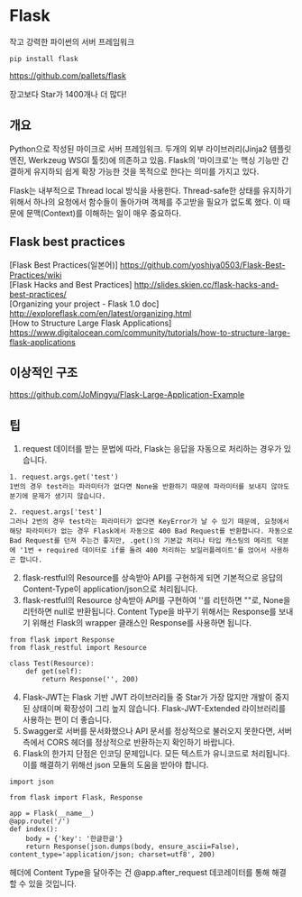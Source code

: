 # Flask
작고 강력한 파이썬의 서버 프레임워크
~~~
pip install flask
~~~
<https://github.com/pallets/flask>

장고보다 Star가 1400개나 더 많다!

## 개요
Python으로 작성된 마이크로 서버 프레임워크. 두개의 외부 라이브러리(Jinja2 템플릿 엔진, Werkzeug WSGI 툴킷)에 의존하고 있음. Flask의 '마이크로'는 핵싱 기능만 간결하게 유지하되 쉽게 확장 가능한 것을 목적으로 한다는 의미를 가지고 있다.

Flask는 내부적으로 Thread local 방식을 사용한다. Thread-safe한 상태를 유지하기 위해서 하나의 요청에서 함수들이 돌아가며 객체를 주고받을 필요가 없도록 했다. 이 때문에 문맥(Context)를 이해하는 일이 매우 중요하다.

## Flask best practices
[Flask Best Practices(일본어)] <https://github.com/yoshiya0503/Flask-Best-Practices/wiki>  
[Flask Hacks and Best Practices] <http://slides.skien.cc/flask-hacks-and-best-practices/>  
[Organizing your project - Flask 1.0 doc] <http://exploreflask.com/en/latest/organizing.html>  
[How to Structure Large Flask Applications] <https://www.digitalocean.com/community/tutorials/how-to-structure-large-flask-applications>

## 이상적인 구조
<https://github.com/JoMingyu/Flask-Large-Application-Example>

## 팁
1. request 데이터를 받는 문법에 따라, Flask는 응답을 자동으로 처리하는 경우가 있습니다.
~~~
1. request.args.get('test')
1번의 경우 test라는 파라미터가 없다면 None을 반환하기 때문에 파라미터를 보내지 않아도 분기에 문제가 생기지 않습니다.

2. request.args['test']
그러나 2번의 경우 test라는 파라미터가 없다면 KeyError가 날 수 있기 때문에, 요청에서 해당 파라미터가 없는 경우 Flask에서 자동으로 400 Bad Request를 반환합니다. 자동으로 Bad Request를 던져 주는건 좋지만, .get()의 기본값 처리나 타입 캐스팅의 메리트 덕분에 '1번 + required 데이터로 if를 돌려 400 처리하는 보일러플레이트'를 얹어서 사용하곤 합니다.
~~~
2. flask-restful의 Resource를 상속받아 API를 구현하게 되면 기본적으로 응답의 Content-Type이 application/json으로 처리됩니다.
3. flask-restful의 Resource 상속받아 API를 구현하여 ''를 리턴하면 ""로, None을 리턴하면 null로 반환됩니다. Content Type을 바꾸기 위해서는 Response를 보내기 위해선 Flask의 wrapper 클래스인 Response를 사용하면 됩니다.
~~~
from flask import Response
from flask_restful import Resource

class Test(Resource):
    def get(self):
        return Response('', 200)
~~~
4. Flask-JWT는 Flask 기반 JWT 라이브러리들 중 Star가 가장 많지만 개발이 중지된 상태이며 확장성이 그리 높지 않습니다. Flask-JWT-Extended 라이브러리를 사용하는 편이 더 좋습니다.
5. Swagger로 서버를 문서화했으나 API 문서를 정상적으로 불러오지 못한다면, 서버 측에서 CORS 헤더를 정상적으로 반환하는지 확인하기 바랍니다.
6. Flask의 한가지 단점은 인코딩 문제입니다. 모든 텍스트가 유니코드로 처리됩니다. 이를 해결하기 위해선 json 모듈의 도움을 받아야 합니다.
~~~
import json

from flask import Flask, Response

app = Flask(__name__)
@app.route('/')
def index():
    body = {'key': '한글한글'}
    return Response(json.dumps(body, ensure_ascii=False), content_type='application/json; charset=utf8', 200)
~~~
헤더에 Content Type을 달아주는 건 @app.after_request 데코레이터를 통해 해결할 수 있을 것입니다.
